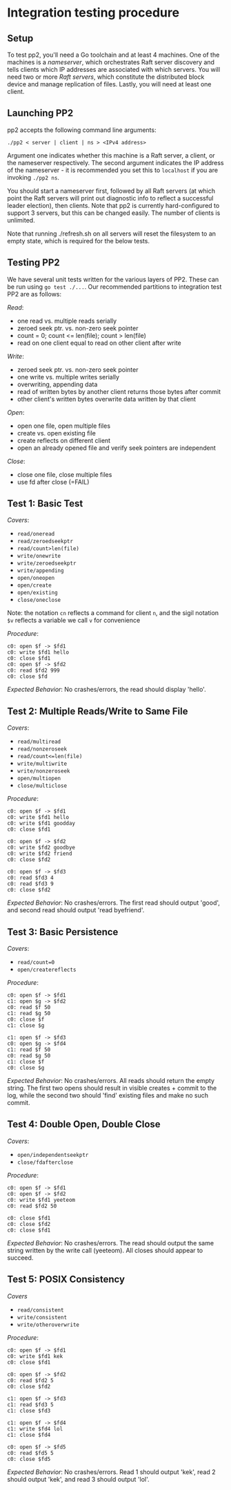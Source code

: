 # Integration testing procedure

## Setup
To test pp2, you'll need a Go toolchain and at least 4 machines.
One of the machines is a *nameserver*, which orchestrates Raft
server discovery and tells clients which IP addresses are associated
with which servers. You will need two or more *Raft servers*, which
constitute the distributed block device and manage replication of
files. Lastly, you will need at least one client.

## Launching PP2
pp2 accepts the following command line arguments:
```
./pp2 < server | client | ns > <IPv4 address>
```
Argument one indicates whether this machine is a Raft server,
a client, or the nameserver respectively. The second argument
indicates the IP address of the nameserver - it is recommended
you set this to `localhost` if you are invoking `./pp2 ns`.

You should start a nameserver first, followed by all Raft servers
(at which point the Raft servers will print out diagnostic info
to reflect a successful leader election), then clients. Note that
pp2 is currently hard-configured to support 3 servers, but this
can be changed easily. The number of clients is unlimited.

Note that running ./refresh.sh on all servers will reset the
filesystem to an empty state, which is required for the below
tests.

## Testing PP2
We have several unit tests written for the various layers of PP2.
These can be run using `go test ./...`. Our recommended partitions
to integration test PP2 are as follows:

_Read_:
* one read vs. multiple reads serially
* zeroed seek ptr. vs. non-zero seek pointer
* count = 0; count <= len(file); count > len(file)
* read on one client equal to read on other client after write

_Write_:
* zeroed seek ptr. vs. non-zero seek pointer
* one write vs. multiple writes serially
* overwriting, appending data
* read of written bytes by another client returns those bytes after commit
* other client's written bytes overwrite data written by that client

_Open_:
* open one file, open multiple files
* create vs. open existing file
* create reflects on different client
* open an already opened file and verify seek pointers are independent

_Close_:
* close one file, close multiple files
* use fd after close (=FAIL)




## Test 1: Basic Test
*Covers*:
* `read/oneread`
* `read/zeroedseekptr`
* `read/count>len(file)`
* `write/onewrite`
* `write/zeroedseekptr`
* `write/appending`
* `open/oneopen`
* `open/create`
* `open/existing`
* `close/oneclose`

Note: the notation `cn` reflects a command for client `n`, and the sigil notation `$v` reflects a variable we call `v` for convenience

*Procedure*: 
```
c0: open $f -> $fd1
c0: write $fd1 hello
c0: close $fd1
c0: open $f -> $fd2
c0: read $fd2 999
c0: close $fd
```

*Expected Behavior*:
No crashes/errors, the read should display 'hello'.

## Test 2: Multiple Reads/Write to Same File
*Covers*:
* `read/multiread`
* `read/nonzeroseek`
* `read/count<=len(file)`
* `write/multiwrite`
* `write/nonzeroseek`
* `open/multiopen`
* `close/multiclose`

*Procedure*: 
```
c0: open $f -> $fd1
c0: write $fd1 hello
c0: write $fd1 goodday
c0: close $fd1

c0: open $f -> $fd2
c0: write $fd2 goodbye
c0: write $fd2 friend
c0: close $fd2

c0: open $f -> $fd3
c0: read $fd3 4
c0: read $fd3 9
c0: close $fd2
```

*Expected Behavior*:
No crashes/errors. The first read should output 'good', and second read should output 'read byefriend'.

## Test 3: Basic Persistence

*Covers*:
* `read/count=0`
* `open/createreflects`

*Procedure*: 
```
c0: open $f -> $fd1
c1: open $g -> $fd2
c0: read $f 50
c1: read $g 50
c0: close $f
c1: close $g

c1: open $f -> $fd3
c0: open $g -> $fd4
c1: read $f 50
c0: read $g 50
c1: close $f
c0: close $g
```

*Expected Behavior*:
No crashes/errors. All reads should return the empty string. The first two opens should result in visible creates + commit to the log, while the second two should 'find' existing files and make no such commit.

## Test 4: Double Open, Double Close

*Covers*:
* `open/independentseekptr`
* `close/fdafterclose`

*Procedure*:
```
c0: open $f -> $fd1
c0: open $f -> $fd2
c0: write $fd1 yeeteom
c0: read $fd2 50

c0: close $fd1
c0: close $fd2
c0: close $fd1
```

*Expected Behavior*:
No crashes/errors. The read should output the same string written by the write call (yeeteom). All closes should appear to succeed.

## Test 5: POSIX Consistency

*Covers*
* `read/consistent`
* `write/consistent`
* `write/otheroverwrite`

*Procedure*:
```
c0: open $f -> $fd1
c0: write $fd1 kek
c0: close $fd1

c0: open $f -> $fd2
c0: read $fd2 5
c0: close $fd2

c1: open $f -> $fd3
c1: read $fd3 5
c1: close $fd3

c1: open $f -> $fd4
c1: write $fd4 lol
c1: close $fd4

c0: open $f -> $fd5
c0: read $fd5 5
c0: close $fd5
```

*Expected Behavior*:
No crashes/errors. Read 1 should output 'kek', read 2 should output 'kek', and read 3 should output 'lol'.
